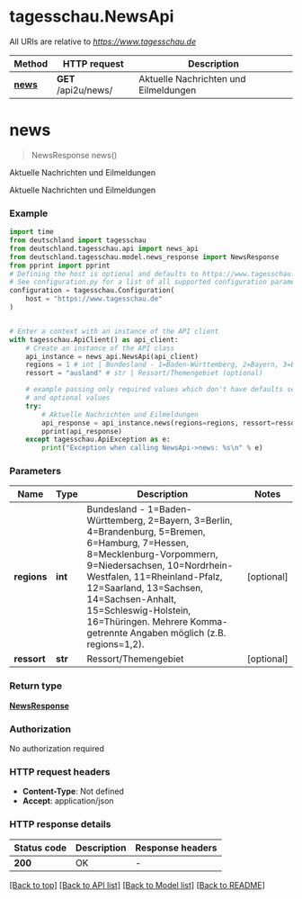 # tagesschau.NewsApi

All URIs are relative to *https://www.tagesschau.de*

Method | HTTP request | Description
------------- | ------------- | -------------
[**news**](NewsApi.md#news) | **GET** /api2u/news/ | Aktuelle Nachrichten und Eilmeldungen


# **news**
> NewsResponse news()

Aktuelle Nachrichten und Eilmeldungen

Aktuelle Nachrichten und Eilmeldungen

### Example


```python
import time
from deutschland import tagesschau
from deutschland.tagesschau.api import news_api
from deutschland.tagesschau.model.news_response import NewsResponse
from pprint import pprint
# Defining the host is optional and defaults to https://www.tagesschau.de
# See configuration.py for a list of all supported configuration parameters.
configuration = tagesschau.Configuration(
    host = "https://www.tagesschau.de"
)


# Enter a context with an instance of the API client
with tagesschau.ApiClient() as api_client:
    # Create an instance of the API class
    api_instance = news_api.NewsApi(api_client)
    regions = 1 # int | Bundesland - 1=Baden-Württemberg, 2=Bayern, 3=Berlin, 4=Brandenburg, 5=Bremen, 6=Hamburg, 7=Hessen, 8=Mecklenburg-Vorpommern, 9=Niedersachsen, 10=Nordrhein-Westfalen, 11=Rheinland-Pfalz, 12=Saarland, 13=Sachsen, 14=Sachsen-Anhalt, 15=Schleswig-Holstein, 16=Thüringen. Mehrere Komma-getrennte Angaben möglich (z.B. regions=1,2). (optional)
    ressort = "ausland" # str | Ressort/Themengebiet (optional)

    # example passing only required values which don't have defaults set
    # and optional values
    try:
        # Aktuelle Nachrichten und Eilmeldungen
        api_response = api_instance.news(regions=regions, ressort=ressort)
        pprint(api_response)
    except tagesschau.ApiException as e:
        print("Exception when calling NewsApi->news: %s\n" % e)
```


### Parameters

Name | Type | Description  | Notes
------------- | ------------- | ------------- | -------------
 **regions** | **int**| Bundesland - 1&#x3D;Baden-Württemberg, 2&#x3D;Bayern, 3&#x3D;Berlin, 4&#x3D;Brandenburg, 5&#x3D;Bremen, 6&#x3D;Hamburg, 7&#x3D;Hessen, 8&#x3D;Mecklenburg-Vorpommern, 9&#x3D;Niedersachsen, 10&#x3D;Nordrhein-Westfalen, 11&#x3D;Rheinland-Pfalz, 12&#x3D;Saarland, 13&#x3D;Sachsen, 14&#x3D;Sachsen-Anhalt, 15&#x3D;Schleswig-Holstein, 16&#x3D;Thüringen. Mehrere Komma-getrennte Angaben möglich (z.B. regions&#x3D;1,2). | [optional]
 **ressort** | **str**| Ressort/Themengebiet | [optional]

### Return type

[**NewsResponse**](NewsResponse.md)

### Authorization

No authorization required

### HTTP request headers

 - **Content-Type**: Not defined
 - **Accept**: application/json


### HTTP response details

| Status code | Description | Response headers |
|-------------|-------------|------------------|
**200** | OK |  -  |

[[Back to top]](#) [[Back to API list]](../README.md#documentation-for-api-endpoints) [[Back to Model list]](../README.md#documentation-for-models) [[Back to README]](../README.md)

